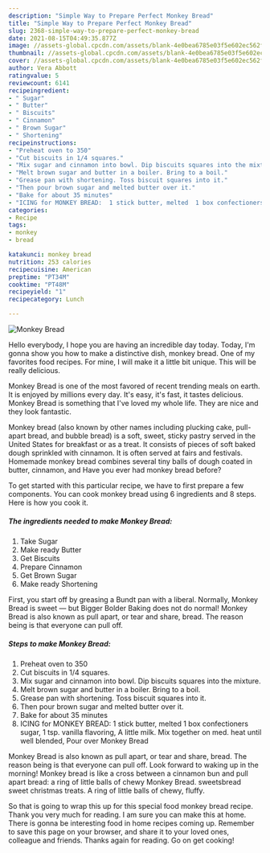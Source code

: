 ```yaml
---
description: "Simple Way to Prepare Perfect Monkey Bread"
title: "Simple Way to Prepare Perfect Monkey Bread"
slug: 2368-simple-way-to-prepare-perfect-monkey-bread
date: 2021-08-15T04:49:35.877Z
image: //assets-global.cpcdn.com/assets/blank-4e0bea6785e03f5e602ec562f230caae08da540cada707380b4fe1bbebba43da.png
thumbnail: //assets-global.cpcdn.com/assets/blank-4e0bea6785e03f5e602ec562f230caae08da540cada707380b4fe1bbebba43da.png
cover: //assets-global.cpcdn.com/assets/blank-4e0bea6785e03f5e602ec562f230caae08da540cada707380b4fe1bbebba43da.png
author: Vera Abbott
ratingvalue: 5
reviewcount: 6141
recipeingredient:
- " Sugar"
- " Butter"
- " Biscuits"
- " Cinnamon"
- " Brown Sugar"
- " Shortening"
recipeinstructions:
- "Preheat oven to 350"
- "Cut biscuits in 1/4 squares."
- "Mix sugar and cinnamon into bowl. Dip biscuits squares into the mixture."
- "Melt brown sugar and butter in a boiler. Bring to a boil."
- "Grease pan with shortening. Toss biscuit squares into it."
- "Then pour brown sugar and melted butter over it."
- "Bake for about 35 minutes"
- "ICING for MONKEY BREAD:  1 stick butter, melted  1 box confectioners sugar,  1 tsp. vanilla flavoring, A little milk.  Mix together on med. heat until well blended, Pour over Monkey Bread"
categories:
- Recipe
tags:
- monkey
- bread

katakunci: monkey bread 
nutrition: 253 calories
recipecuisine: American
preptime: "PT34M"
cooktime: "PT48M"
recipeyield: "1"
recipecategory: Lunch

---
```



![Monkey Bread](//assets-global.cpcdn.com/assets/blank-4e0bea6785e03f5e602ec562f230caae08da540cada707380b4fe1bbebba43da.png)

Hello everybody, I hope you are having an incredible day today. Today, I'm gonna show you how to make a distinctive dish, monkey bread. One of my favorites food recipes. For mine, I will make it a little bit unique. This will be really delicious.

Monkey Bread is one of the most favored of recent trending meals on earth. It is enjoyed by millions every day. It's easy, it's fast, it tastes delicious. Monkey Bread is something that I've loved my whole life. They are nice and they look fantastic.

Monkey bread (also known by other names including plucking cake, pull-apart bread, and bubble bread) is a soft, sweet, sticky pastry served in the United States for breakfast or as a treat. It consists of pieces of soft baked dough sprinkled with cinnamon. It is often served at fairs and festivals. Homemade monkey bread combines several tiny balls of dough coated in butter, cinnamon, and Have you ever had monkey bread before?


To get started with this particular recipe, we have to first prepare a few components. You can cook monkey bread using 6 ingredients and 8 steps. Here is how you cook it.

<!--inarticleads1-->

##### The ingredients needed to make Monkey Bread:

1. Take  Sugar
1. Make ready  Butter
1. Get  Biscuits
1. Prepare  Cinnamon
1. Get  Brown Sugar
1. Make ready  Shortening


First, you start off by greasing a Bundt pan with a liberal. Normally, Monkey Bread is sweet — but Bigger Bolder Baking does not do normal! Monkey Bread is also known as pull apart, or tear and share, bread. The reason being is that everyone can pull off. 

<!--inarticleads2-->

##### Steps to make Monkey Bread:

1. Preheat oven to 350
1. Cut biscuits in 1/4 squares.
1. Mix sugar and cinnamon into bowl. Dip biscuits squares into the mixture.
1. Melt brown sugar and butter in a boiler. Bring to a boil.
1. Grease pan with shortening. Toss biscuit squares into it.
1. Then pour brown sugar and melted butter over it.
1. Bake for about 35 minutes
1. ICING for MONKEY BREAD:  1 stick butter, melted  1 box confectioners sugar,  1 tsp. vanilla flavoring, A little milk.  Mix together on med. heat until well blended, Pour over Monkey Bread


Monkey Bread is also known as pull apart, or tear and share, bread. The reason being is that everyone can pull off. Look forward to waking up in the morning! Monkey bread is like a cross between a cinnamon bun and pull apart bread: a ring of little balls of chewy Monkey Bread. sweetsbread sweet christmas treats. A ring of little balls of chewy, fluffy. 

So that is going to wrap this up for this special food monkey bread recipe. Thank you very much for reading. I am sure you can make this at home. There is gonna be interesting food in home recipes coming up. Remember to save this page on your browser, and share it to your loved ones, colleague and friends. Thanks again for reading. Go on get cooking!
